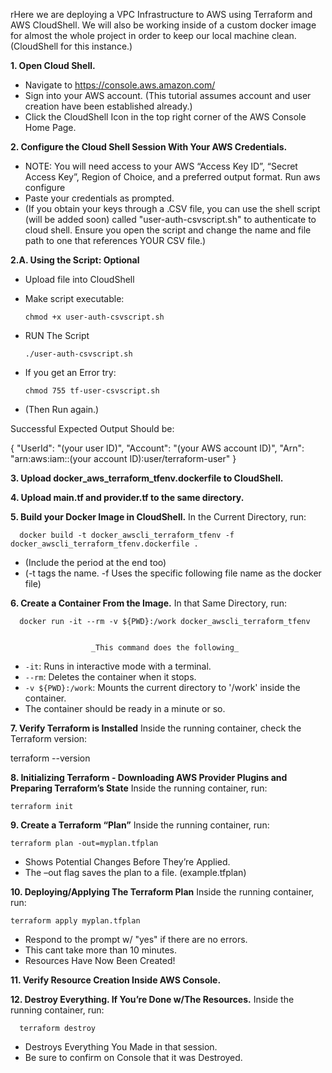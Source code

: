 rHere we are deploying a VPC Infrastructure to AWS using Terraform and AWS CloudShell.
We will also be working inside of a custom docker image for almost the whole project in order to keep our local machine clean. (CloudShell for this instance.)



**1. Open Cloud Shell.**
- Navigate to https://console.aws.amazon.com/ 
- Sign into your AWS account. (This tutorial assumes account and user creation have been established already.)
- Click the CloudShell Icon in the top right corner of the AWS Console Home Page.



**2. Configure the Cloud Shell Session With Your AWS Credentials.**
- NOTE: You will need access to your AWS “Access Key ID”, “Secret Access Key”, Region of Choice, and a preferred output format.
  Run     aws configure
- Paste your credentials as prompted.
- (If you obtain your keys through a .CSV file, you can use the shell script (will be added soon) called "user-auth-csvscript.sh" to authenticate to cloud shell. Ensure you open the script and change the name and file path to   one that references YOUR CSV file.)


**2.A. Using the Script: Optional**
- Upload file into CloudShell
- Make script executable:

      chmod +x user-auth-csvscript.sh
  
- RUN The Script

      ./user-auth-csvscript.sh

- If you get an Error try:

      chmod 755 tf-user-csvscript.sh
- (Then Run again.)

Successful Expected Output Should be:


 {
 "UserId": "(your user ID)",
 "Account": "(your AWS account ID)",
 "Arn": "arn:aws:iam::(your account ID):user/terraform-user"
 }

  
**3. Upload docker_aws_terraform_tfenv.dockerfile to CloudShell.**


   
**4. Upload main.tf and provider.tf to the same directory.**



**5. Build your Docker Image in CloudShell.**
In the Current Directory, run:

      docker build -t docker_awscli_terraform_tfenv -f docker_awscli_terraform_tfenv.dockerfile .


-  (Include the period at the end too)
-  (-t tags the name. -f Uses the specific following file name as the docker file)



**6. Create a Container From the Image.**
In that Same Directory, run:

      docker run -it --rm -v ${PWD}:/work docker_awscli_terraform_tfenv


                      _This command does the following_
- `-it`: Runs in interactive mode with a terminal.
- `--rm`: Deletes the container when it stops.
- `-v ${PWD}:/work`: Mounts the current directory to '/work' inside the container.
- The container should be ready in a minute or so.



**7. Verify Terraform is Installed**
Inside the running container, check the Terraform version:
   
   terraform --version


**8. Initializing Terraform - Downloading AWS Provider Plugins and Preparing Terraform’s State**
Inside the running container, run:
   
    terraform init



**9. Create a Terraform “Plan”**
Inside the running container, run:

    terraform plan -out=myplan.tfplan 


- Shows Potential Changes Before They’re Applied. 
- The –out flag saves the plan to a file. (example.tfplan)


**10. Deploying/Applying The Terraform Plan**
Inside the running container, run:

    terraform apply myplan.tfplan

    
- Respond to the prompt w/ "yes" if there are no errors.
- This cant take more than 10 minutes.
- Resources Have Now Been Created!



**11. Verify Resource Creation Inside AWS Console.**


**12. Destroy Everything. If You’re Done w/The Resources.**
Inside the running container, run:
      
      terraform destroy
      
- Destroys Everything You Made in that session.
- Be sure to confirm on Console that it was Destroyed.


